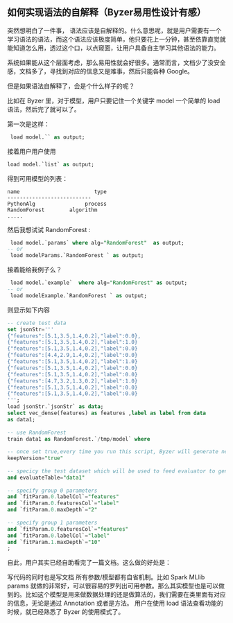 ## 如何实现语法的自解释（Byzer易用性设计有感）
突然想明白了一件事， 语法应该是自解释的。什么意思呢，就是用户需要有一个学习语法的语法，而这个语法应该极度简单，他只要花上一分钟，甚至依靠直觉就能知道怎么用，透过这个口，以点窥面，让用户具备自主学习其他语法的能力。

系统如果能从这个层面考虑，那么易用性就会好很多。通常而言，文档少了没安全感，文档多了，寻找到对应的信息又是难事，然后只能各种 Google。

但是如果语法自解释了，会是个什么样子的呢？

比如在 Byzer 里，对于模型，用户只要记住一个关键字 model
一个简单的 load 语法，然后完了就可以了。

第一次是这样：

```sql
 load model.`` as output;
 ```

接着用户用户使用

```sql
load model.`list` as output;
```

得到可用模型的列表：

```
name                        type
---------------------------
PythonAlg                process
RandomForest        algorithm
.....
```

然后我想试试 RandomForest :

```sql
 load model.`params` where alg="RandomForest"  as output;
-- or
 load modelParams.`RandomForest ` as output;
```

接着能给我例子么？

```sql
 load model.`example`  where alg="RandomForest" as output;
-- or
 load modelExample.`RandomForest ` as output;
```
则显示如下内容

```sql
-- create test data
set jsonStr='''
{"features":[5.1,3.5,1.4,0.2],"label":0.0},
{"features":[5.1,3.5,1.4,0.2],"label":1.0}
{"features":[5.1,3.5,1.4,0.2],"label":0.0}
{"features":[4.4,2.9,1.4,0.2],"label":0.0}
{"features":[5.1,3.5,1.4,0.2],"label":1.0}
{"features":[5.1,3.5,1.4,0.2],"label":0.0}
{"features":[5.1,3.5,1.4,0.2],"label":0.0}
{"features":[4.7,3.2,1.3,0.2],"label":1.0}
{"features":[5.1,3.5,1.4,0.2],"label":0.0}
{"features":[5.1,3.5,1.4,0.2],"label":0.0}
''';
load jsonStr.`jsonStr` as data;
select vec_dense(features) as features ,label as label from data
as data1;
 
-- use RandomForest
train data1 as RandomForest.`/tmp/model` where
 
-- once set true,every time you run this script, Byzer will generate new directory for you model
keepVersion="true" 
 
-- specicy the test dataset which will be used to feed evaluator to generate some metrics e.g. F1, Accurate
and evaluateTable="data1"
 
-- specify group 0 parameters
and `fitParam.0.labelCol`="features"
and `fitParam.0.featuresCol`="label"
and `fitParam.0.maxDepth`="2"
 
-- specify group 1 parameters
and `fitParam.0.featuresCol`="features"
and `fitParam.0.labelCol`="label"
and `fitParam.1.maxDepth`="10"
;
```
 
自此，用户其实已经自助看完了一篇文档。这么做的好处是：

写代码的同时也是写文档
所有参数/模型都有自省机制。比如 Spark MLlib params 就做的非常好，可以很容易的罗列出可用参数。那么其实模型也是可以做到的。比如这个模型是用来做数据处理的还是做算法的，我们需要在类里面有对应的信息，无论是通过 Annotation 或者是方法。
用户在使用 load 语法查看功能的时候，就已经熟悉了 Byzer 的使用模式了。

